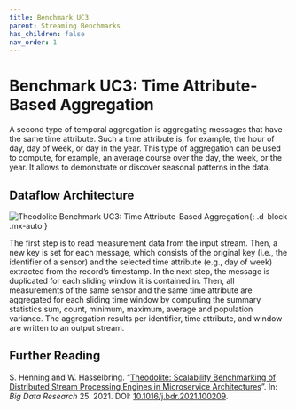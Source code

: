 ```yaml
---
title: Benchmark UC3
parent: Streaming Benchmarks
has_children: false
nav_order: 1
---
```


# Benchmark UC3: Time Attribute-Based Aggregation

A second type of temporal aggregation is aggregating messages that have the same time attribute. Such a time attribute is, for example, the hour of day, day of week, or day in the year. This type of aggregation can be used to compute, for example, an average course over the day, the week, or the year. It allows to demonstrate or discover seasonal patterns in the data.

## Dataflow Architecture

![Theodolite Benchmark UC3: Time Attribute-Based Aggregation](../../assets/images/arch-uc3.svg){: .d-block .mx-auto }

The first step is to read measurement data from the input stream. Then, a new key is set for each message, which consists of the original key (i.e., the identifier of a sensor) and the selected time attribute (e.g., day of week) extracted from the record’s timestamp. In the next step, the message is duplicated for each sliding window it is contained in. Then, all measurements of the same sensor and the same time attribute are aggregated for each sliding time window by computing the summary statistics sum, count, minimum, maximum, average and population variance. The aggregation results per identifier, time attribute, and window are written to an output stream.

## Further Reading

S. Henning and W. Hasselbring. “[Theodolite: Scalability Benchmarking of Distributed Stream Processing Engines in Microservice Architectures](https://arxiv.org/abs/2009.00304)”. In: *Big Data Research* 25. 2021. DOI: [10.1016/j.bdr.2021.100209](https://doi.org/10.1016/j.bdr.2021.100209).
